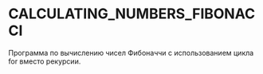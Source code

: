 # CALCULATING_NUMBERS_FIBONACCI
Программа по вычислению чисел Фибоначчи с использованием цикла for вместо рекурсии.
